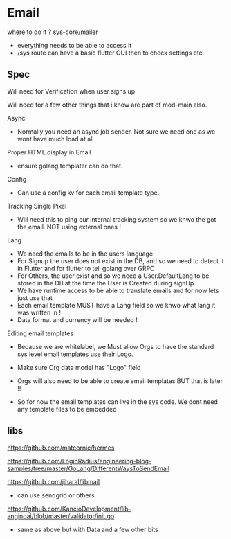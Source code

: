 # Email

where to do it ? sys-core/mailer
- everything needs to be able to access it
- /sys route can have a basic flutter GUI then to check settings etc.

## Spec

Will need for Verification when user signs up

Will need for a few other things that i know are part of mod-main also.

Async
- Normally you need an async job sender. Not sure we need one as we wont have much load at all

Proper HTML display in Email
- ensure golang templater can do that.

Config
- Can use a config kv for each email template type.

Tracking Single Pixel
- Will need this to ping our internal tracking system so we knwo the got the email. NOT using external ones !

Lang
- We need the emails to be in the users language
- For Signup the user does not exist in the DB, and so we need to detect it in Flutter and for flutter to tell golang over GRPC
- For Others, the user exist and so we need a User.DefaultLang to be stored in the DB at the time the User is Created during signUp. 
- We have runtime access to be able to translate emails and for now lets just use that
- Each email template MUST have a Lang field so we knwo what lang it was written in !
- Data format and currency will be needed !


Editing email templates
- Because we are whitelabel, we Must allow Orgs to have the standard sys level email templates use their Logo.
- Make sure Org data model has "Logo" field 

- Orgs will also need to be able to create email templates BUT that is later !!
- So for now the email templates can live in the sys code. We dont need any template files to be embedded

## libs

https://github.com/matcornic/hermes

https://github.com/LoginRadius/engineering-blog-samples/tree/master/GoLang/DifferentWaysToSendEmail

https://github.com/jiharal/libmail
- can use sendgrid or others.

https://github.com/KancioDevelopment/lib-angindai/blob/master/validator/init.go
- same as above but with Data and a few other bits
